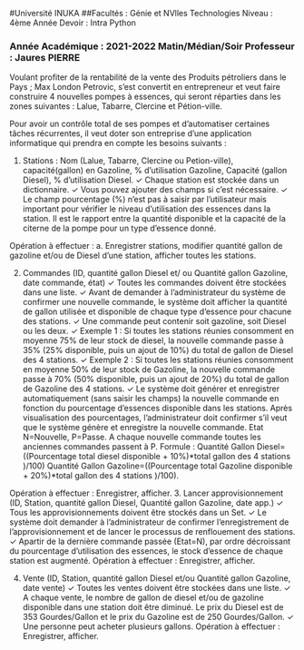 #Université INUKA
##Facultés : Génie et NVlles Technologies Niveau : 4ème Année Devoir : Intra Python
### Année Académique : 2021-2022 Matin/Médian/Soir Professeur : Jaures PIERRE


Voulant profiter de la rentabilité de la vente des Produits pétroliers dans le Pays ; Max London Petrovic, 
s’est convertit en entrepreneur et veut faire construire 4 nouvelles pompes à essences, qui seront
réparties dans les zones suivantes : Lalue, Tabarre, Clercine et Pétion-ville.

Pour avoir un contrôle total de ses pompes et d’automatiser certaines tâches récurrentes, il veut doter son
entreprise d’une application informatique qui prendra en compte les besoins suivants :

1. Stations :
Nom (Lalue, Tabarre, Clercine ou Petion-ville), capacité(gallon) en Gazoline, % d’utilisation Gazoline,
Capacité (gallon Diesel), % d’utilisation Diesel.
✓ Chaque station est stockée dans un dictionnaire.
✓ Vous pouvez ajouter des champs si c’est nécessaire.
✓ Le champ pourcentage (%) n’est pas à saisir par l’utilisateur mais important pour vérifier le niveau
d’utilisation des essences dans la station. Il est le rapport entre la quantité disponible et la capacité
de la citerne de la pompe pour un type d’essence donné.

Opération à effectuer :
a. Enregistrer stations, modifier quantité gallon de gazoline et/ou de Diesel d’une station, afficher toutes les
stations.

2. Commandes (ID, quantité gallon Diesel et/ ou Quantité gallon Gazoline, date commande, état)
✓ Toutes les commandes doivent être stockées dans une liste.
✓ Avant de demander à l’administrateur du système de confirmer une nouvelle commande, le système
doit afficher la quantité de gallon utilisée et disponible de chaque type d’essence pour chacune des
stations.
    ✓ Une commande peut contenir soit gazoline, soit Diesel ou les deux.
    ✓ Exemple 1 : Si toutes les stations réunies consomment en moyenne 75% de leur stock de diesel, la
    nouvelle commande passe à 35% (25% disponible, puis un ajout de 10%) du total de gallon de Diesel
    des 4 stations.
    ✓ Exemple 2 : Si toutes les stations réunies consomment en moyenne 50% de leur stock de Gazoline,
    la nouvelle commande passe à 70% (50% disponible, puis un ajout de 20%) du total de gallon de
    Gazoline des 4 stations.
    ✓ Le système doit générer et enregistrer automatiquement (sans saisir les champs) la nouvelle
    commande en fonction du pourcentage d’essences disponible dans les stations. Après visualisation
    des pourcentages, l’administrateur doit confirmer s’il veut que le système génère et enregistre la
    nouvelle commande.
     Etat N=Nouvelle, P=Passe. A chaque nouvelle commande toutes les anciennes commandes passent à P.
    Formule :
    Quantité Gallon Diesel=((Pourcentage total diesel disponible + 10%)*total gallon des 4 stations )/100)
     Quantité Gallon Gazoline=((Pourcentage total Gazoline disponible + 20%)*total gallon des 4 stations
    )/100).

 Opération à effectuer : Enregistrer, afficher.
3. Lancer approvisionnement (ID, Station, quantité gallon Diesel, Quantité gallon Gazoline, date app.)
✓ Tous les approvisionnements doivent être stockés dans un Set.
✓ Le système doit demander à l’administrateur de confirmer l’enregistrement de l’approvisionnement
et de lancer le processus de renflouement des stations.
✓ Apartir de la dernière commande passée (Etat=N), par ordre décroissant du pourcentage d’utilisation
des essences, le stock d’essence de chaque station est augmenté.
 Opération à effectuer : Enregistrer, afficher.


4. Vente (ID, Station, quantité gallon Diesel et/ou Quantité gallon Gazoline, date vente)
✓ Toutes les ventes doivent être stockées dans une liste.
✓ A chaque vente, le nombre de gallon de diesel et/ou de gazoline disponible dans une station doit être
diminué. Le prix du Diesel est de 353 Gourdes/Gallon et le prix du Gazoline est de 250
Gourdes/Gallon.
✓ Une personne peut acheter plusieurs gallons.
 Opération à effectuer : Enregistrer, afficher.